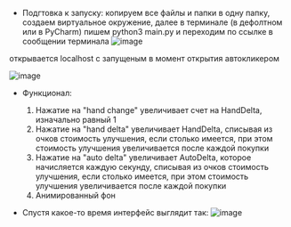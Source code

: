 - Подгтовка к запуску: копируем все файлы и папки в одну папку, создаем виртуальное окружение, далее в терминале (в дефолтном или в PyCharm) пишем 
  python3 main.py
и переходим по ссылке в сообщении терминала
![image](https://user-images.githubusercontent.com/100721529/194036547-38474ea4-f783-4ee8-8226-01ae89879a53.png)

открывается localhost с запущеным в момент открытия автокликером

![image](https://user-images.githubusercontent.com/100721529/194039155-538a8a40-2bb2-4335-8de2-ca63719b5255.png)

- Функционал:
  1) Нажатие на "hand change" увеличивает счет на HandDelta, изначально равный 1
  2) Нажатие на "hand delta" увеличивает HandDelta, списывая из очков стоимость улучшения, если столько имеется, при этом стоимость улучшения увеличивается после каждой покупки
  3) Нажатие на "auto delta" увеличивает AutoDelta, которое начисляется каждую секунду, списывая из очков стоимость улучшения, если столько имеется, при этом стоимость улучшения увеличивается после каждой покупки
  4) Анимированный фон
 
- Спустя какое-то время интерфейс выглядит так:
![image](https://user-images.githubusercontent.com/100721529/194039334-bd368859-5419-4ed5-b7ea-1819974c8f33.png)
